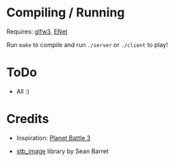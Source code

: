 # Compiling / Running

Requires: [glfw3](http://www.glfw.org/download.html "glfw"), [ENet](http://enet.bespin.org/ "ENet")

Run `make` to compile and run `./server` or `./client` to play!

# ToDo

  - All :)

# Credits

  - Inspiration: [Planet Battle 3](http://forums.purebasic.com/german/viewtopic.php?f=12&t=18101&sid=6ac3cca19644aa677b6a1aae8b797853 "Planet Battle 3 - by kswb73")

  - [stb_image](http://nothings.org/stb_image.c "stb_image lib by Sean Barrett") library by Sean Barret